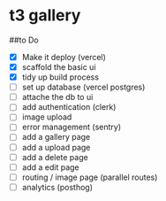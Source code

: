 # t3 gallery

##to Do

- [x] Make it deploy (vercel)
- [x] scaffold the basic ui
- [x] tidy up build process
- [ ] set up database (vercel postgres)
- [ ] attache the db to ui
- [ ] add authentication (clerk)
- [ ] image upload
- [ ] error management (sentry)
- [ ] add a gallery page
- [ ] add a upload page
- [ ] add a delete page
- [ ] add a edit page
- [ ] routing / image page (parallel routes)
- [ ] analytics (posthog)

